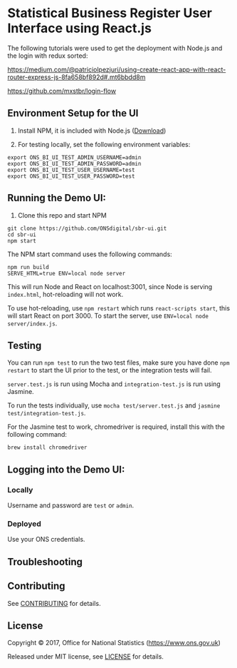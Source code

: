 # Statistical Business Register User Interface using React.js

The following tutorials were used to get the deployment with Node.js and the login with redux sorted:

https://medium.com/@patriciolpezjuri/using-create-react-app-with-react-router-express-js-8fa658bf892d#.mt6bbdd8m

https://github.com/mxstbr/login-flow

## Environment Setup for the UI

1. Install NPM, it is included with Node.js ([Download](https://nodejs.org/en/))

2. For testing locally, set the following environment variables:

```shell
export ONS_BI_UI_TEST_ADMIN_USERNAME=admin
export ONS_BI_UI_TEST_ADMIN_PASSWORD=admin
export ONS_BI_UI_TEST_USER_USERNAME=test
export ONS_BI_UI_TEST_USER_PASSWORD=test
```

## Running the Demo UI:

1. Clone this repo and start NPM

```shell
git clone https://github.com/ONSdigital/sbr-ui.git
cd sbr-ui
npm start
```

The NPM start command uses the following commands:

```shell
npm run build
SERVE_HTML=true ENV=local node server
```

This will run Node and React on localhost:3001, since Node is serving
`index.html`, hot-reloading will not work.

To use hot-reloading, use `npm restart` which runs `react-scripts start`, this
will start React on port 3000. To start the server, use `ENV=local node server/index.js`.

## Testing

You can run `npm test` to run the two test files, make sure you have done `npm restart` to start the UI prior to the test, or the integration tests will fail.

`server.test.js` is run using Mocha and `integration-test.js` is run using Jasmine.

To run the tests individually, use `mocha test/server.test.js` and `jasmine test/integration-test.js`.

For the Jasmine test to work, chromedriver is required, install this with the following command:

```shell
brew install chromedriver
```

## Logging into the Demo UI:

### Locally

Username and password are `test` or `admin`.

### Deployed

Use your ONS credentials.

## Troubleshooting

## Contributing

See [CONTRIBUTING](CONTRIBUTING.md) for details.

## License

Copyright ©‎ 2017, Office for National Statistics (https://www.ons.gov.uk)

Released under MIT license, see [LICENSE](LICENSE.md) for details.
